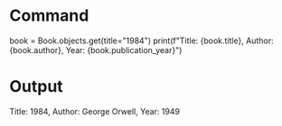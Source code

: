 # Command
book = Book.objects.get(title="1984")
print(f"Title: {book.title}, Author: {book.author}, Year: {book.publication_year}")

# Output
Title: 1984, Author: George Orwell, Year: 1949